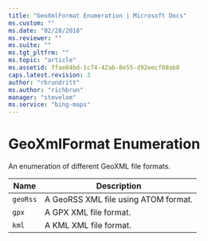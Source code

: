 ```yaml
---
title: "GeoXmlFormat Enumeration | Microsoft Docs"
ms.custom: ""
ms.date: "02/28/2018"
ms.reviewer: ""
ms.suite: ""
ms.tgt_pltfrm: ""
ms.topic: "article"
ms.assetid: ffae84bd-1c74-42ab-8e55-d92eecf00ab8
caps.latest.revision: 3
author: "rbrundritt"
ms.author: "richbrun"
manager: "stevelom"
ms.service: "bing-maps"
---
```


# GeoXmlFormat Enumeration

An enumeration of different GeoXML file formats.

| Name     | Description                          |
|----------|--------------------------------------|
| `geoRss` | A GeoRSS XML file using ATOM format. |
| `gpx`    | A GPX XML file format.               |
| `kml`    | A KML XML file format.               |